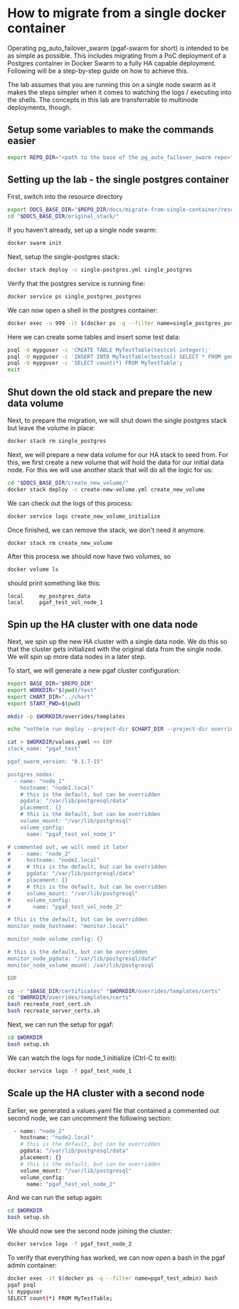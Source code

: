 # How to migrate from a single docker container

Operating pg_auto_failover_swarm (pgaf-swarm for short) is intended to be as simple as possible.
This includes migrating from a PoC deployment of a Postgres container in Docker Swarm to a fully HA capable
deployment. Following will be a step-by-step guide on how to achieve this.

The lab assumes that you are running this on a single node swarm as it makes the steps simpler when it comes
to watching the logs / executing into the shells. The concepts in this lab are transferrable to multinode deployments, though.

## Setup some variables to make the commands easier

```bash
export REPO_DIR="<path to the base of the pg_auto_failover_swarm repo>"
```

## Setting up the lab - the single postgres container

First, switch into the resource directory

```bash
export DOCS_BASE_DIR="$REPO_DIR/docs/migrate-from-single-container/resources"
cd "$DOCS_BASE_DIR/original_stack/"
```

If you haven't already, set up a single node swarm:

```bash
docker swarm init
```

Next, setup the single-postgres stack:

```bash
docker stack deploy -c single-postgres.yml single_postgres
```

Verify that the postgres service is running fine:

```bash
docker service ps single_postgres_postgres
```

We can now open a shell in the postgres container:

```bash
docker exec -u 999 -it $(docker ps -q --filter name=single_postgres_postgres) bash
```

Here we can create some tables and insert some test data:

```bash
psql -U mypguser -c 'CREATE TABLE MyTestTable(testcol integer);'
psql -U mypguser -c 'INSERT INTO MyTestTable(testcol) SELECT * FROM generate_series(1::integer, 100::integer)';
psql -U mypguser -c 'SELECT count(*) FROM MyTestTable';
exit
```

## Shut down the old stack and prepare the new data volume

Next, to prepare the migration, we will shut down the single postgres stack but leave the volume in place:

```bash
docker stack rm single_postgres
```

Next, we will prepare a new data volume for our HA stack to seed from. For this, we first create a new volume
that will hold the data for our initial data node. For this we will use another stack that will
do all the logic for us:

```bash
cd "$DOCS_BASE_DIR/create_new_volume/"
docker stack deploy -c create-new-volume.yml create_new_volume
```

We can check out the logs of this process:

```bash
docker service logs create_new_volume_initialize
```

Once finished, we can remove the stack, we don't need it anymore.

```bash
docker stack rm create_new_volume
```

After this process we should now have two volumes, so

```bash
docker volume ls
```

should print something like this:

```
local     my_postgres_data
local     pgaf_test_vol_node_1
```
## Spin up the HA cluster with one data node

Next, we spin up the new HA cluster with a single data node. We do this
so that the cluster gets initialized with the original data from the single node.
We will spin up more data nodes in a later step.

To start, we will generate a new pgaf cluster configuration:

```bash
export BASE_DIR="$REPO_DIR"
export WORKDIR="$(pwd)/test"
export CHART_DIR="../chart"
export START_PWD=$(pwd)

mkdir -p $WORKDIR/overrides/templates

echo "nothelm run deploy --project-dir $CHART_DIR --project-dir overrides -f values.yaml" > $WORKDIR/setup.sh

cat > $WORKDIR/values.yaml << EOF
stack_name: "pgaf_test"

pgaf_swarm_version: "0.1.7-15"

postgres_nodes:
  - name: "node_1"
    hostname: "node1.local"
    # this is the default, but can be overridden
    pgdata: "/var/lib/postgresql/data"
    placement: {}
    # this is the default, but can be overridden
    volume_mount: "/var/lib/postgresql"
    volume_config:
      name: "pgaf_test_vol_node_1"

# commented out, we will need it later
#   - name: "node_2"
#     hostname: "node2.local"
#     # this is the default, but can be overridden
#     pgdata: "/var/lib/postgresql/data"
#     placement: {}
#     # this is the default, but can be overridden
#     volume_mount: "/var/lib/postgresql"
#     volume_config:
#       name: "pgaf_test_vol_node_2"

# this is the default, but can be overridden
monitor_node_hostname: "monitor.local"

monitor_node_volume_config: {}

# this is the default, but can be overridden
monitor_node_pgdata: "/var/lib/postgresql/data"
monitor_node_volume_mount: /var/lib/postgresql

EOF

cp -r "$BASE_DIR/certificates" "$WORKDIR/overrides/templates/certs"
cd "$WORKDIR/overrides/templates/certs"
bash recreate_root_cert.sh
bash recreate_server_certs.sh
```

Next, we can run the setup for pgaf:

```bash
cd $WORKDIR
bash setup.sh
```

We can watch the logs for node_1 initialize (Ctrl-C to exit):

```bash
docker service logs -f pgaf_test_node_1
```

## Scale up the HA cluster with a second node

Earlier, we generated a values.yaml file that contained a commented out second node, we can uncomment the following section:

```bash
  - name: "node_2"
    hostname: "node2.local"
    # this is the default, but can be overridden
    pgdata: "/var/lib/postgresql/data"
    placement: {}
    # this is the default, but can be overridden
    volume_mount: "/var/lib/postgresql"
    volume_config:
      name: "pgaf_test_vol_node_2"
```

And we can run the setup again:

```bash
cd $WORKDIR
bash setup.sh
```

We should now see the second node joining the cluster:

```bash
docker service logs -f pgaf_test_node_2
```

To verify that everything has worked, we can now open a bash in the pgaf admin container:

```bash
docker exec -it $(docker ps -q --filter name=pgaf_test_admin) bash
pgaf psql 
\c mypguser
SELECT count(*) FROM MyTestTable;
```
